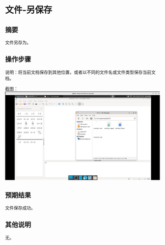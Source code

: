 # 文件-另保存

## 摘要

文件另存为。

## 操作步骤

说明：将当前文档保存到其他位置，或者以不同的文件名或文件类型保存当前文档。

截图：![image](./image1/z2.png)

## 预期结果

文件保存成功。

## 其他说明

无。
